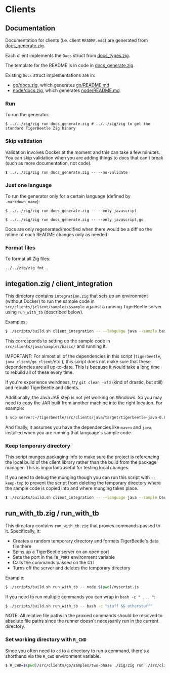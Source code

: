 # Clients

## Documentation

Documentation for clients (i.e. client `README.md`s) are generated
from [docs_generate.zig](./docs_generate.zig).

Each client implements the `Docs` struct from
[docs_types.zig](./docs_types.zig).

The template for the README is in code in
[docs_generate.zig](./docs_generate.zig).

Existing `Docs` struct implementations are in:

* [go/docs.zig](./go/docs.zig), which generates [go/README.md](./go/README.md)
* [node/docs.zig](./node/docs.zig), which generates [node/README.md](./node/README.md)

### Run

To run the generator:

```console
$ ../../zig/zig run docs_generate.zig # ../../zig/zig to get the standard TigerBeetle Zig binary
```

### Skip validation

Validation involves Docker at the moment and this can take a few
minutes. You can skip validation when you are adding things to docs
that can't break (such as more documentation, not code).

```console
$ ../../zig/zig run docs_generate.zig -- --no-validate
```

### Just one language

To run the generator only for a certain language (defined by `.markdown_name`):

```console
$ ../../zig/zig run docs_generate.zig -- --only javascript
```

```console
$ ../../zig/zig run docs_generate.zig -- --only javascript,go
```

Docs are only regenerated/modified when there would be a diff so the
mtime of each README changes only as needed.

### Format files

To format all Zig files:

```console
../../zig/zig fmt .
```


## integation.zig / client_integration

This directory contains `integration.zig` that sets up an environment
(without Docker) to run the sample code in
`src/clients/$client/samples/$sample` against a running TigerBeetle
server using `run_with_tb` (described below).

Examples:

```bash
$ ./scripts/build.sh client_integration -- --language java --sample basic
```

This corresponds to setting up the sample code in
`src/clients/java/samples/basic/` and running it.

IMPORTANT: For almost all of the dependencies in this script
(`tigerbeetle`, `java_client`/`go_client`/etc.), this script does not
make sure that these dependencies are all up-to-date. This is because
it would take a long time to rebuild all of these every time.

If you're experience weirdness, try `git clean -xfd` (kind of drastic,
but still) and rebuild TigerBeetle and clients.

Additionally, the Java JAR step is not yet working on Windows. So you
may need to copy the JAR built from another machine into the right
location. For example:

```bash
$ scp server:~/tigerbeetle/src/clients/java/target/tigerbeetle-java-0.0.1-SNAPSHOT.jar .\src\clients\java\target\
```

And finally, it assumes you have the dependencies like `maven` and
`java` installed when you are running that language's sample code.

### Keep temporary directory

This script munges packaging info to make sure the project is
referencing the local build of the client library rather than the
build from the package manager. This is important/useful for testing
local changes.

If you need to debug the munging though you can run this script with
`--keep-tmp` to prevent the script from deleting the temporary
directory where the sample code is copied into and where munging takes
place.

```bash
$ ./scripts/build.sh client_integration -- --language java --sample basic --keep-tmp
```

## run_with_tb.zig / run_with_tb

This directory contains `run_with_tb.zig` that proxies commands passed
to it. Specifically, it:

* Creates a random temporary directory and formats TigerBeetle's data file there
* Spins up a TigerBeetle server on an open port
* Sets the port in the `TB_PORT` environment variable
* Calls the commands passed on the CLI
* Turns off the server and deletes the temporary directory

Example:

```bash
$ ./scripts/build.sh run_with_tb -- node $(pwd)/myscript.js
```

If you need to run multiple commands you can wrap in `bash -c " ... "`:

```bash
$ ./scripts/build.sh run_with_tb -- bash -c "stuff && otherstuff"
```

NOTE: All relative file paths in the proxied commands should be
resolved to absolute file paths since the runner doesn't necessarily
run in the current directory.

### Set working directory with `R_CWD`

Since you often need to `cd` to a directory to run a command, there's
a shorthand via the `R_CWD` environment variable.

```bash
$ R_CWD=$(pwd)/src/clients/go/samples/two-phase ./zig/zig run ./src/clients/run_with_tb.zig -- go run main.go
```
